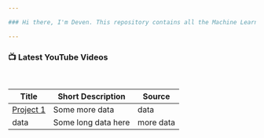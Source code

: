 ```yaml
---

### Hi there, I'm Deven. This repository contains all the Machine Learning Case Studies I have completed 

---
```



### 📺 Latest YouTube Videos


<br/>

| Title  | Short Description | Source |
| --------  | ------------------- | --------------------- |
| [Project 1](https://github.com/deven740/machine_learning_projects/tree/master/Bike%20Sharing%20Demand) | Some more data      | data                  | 
| data      | Some long data here | more data             | 


